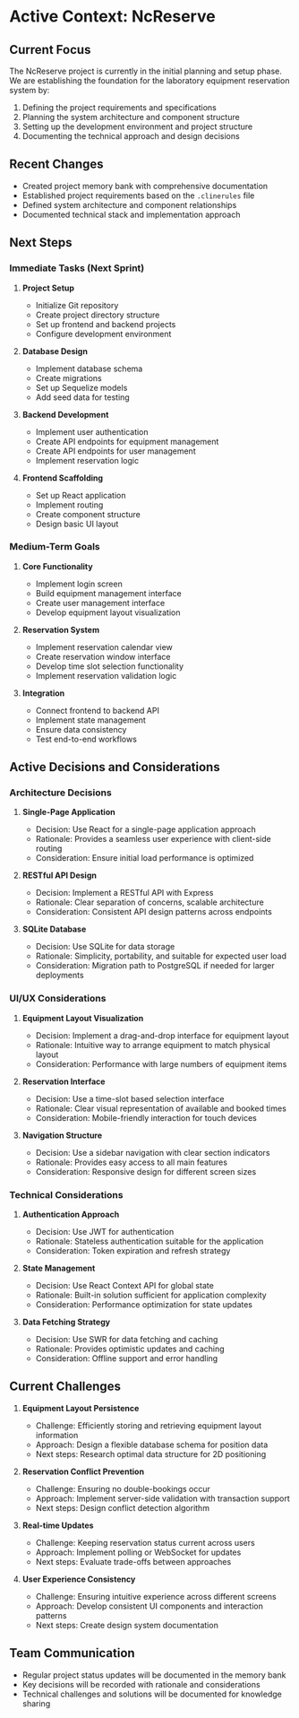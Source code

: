 # Active Context: NcReserve

## Current Focus

The NcReserve project is currently in the initial planning and setup phase. We are establishing the foundation for the laboratory equipment reservation system by:

1. Defining the project requirements and specifications
2. Planning the system architecture and component structure
3. Setting up the development environment and project structure
4. Documenting the technical approach and design decisions

## Recent Changes

- Created project memory bank with comprehensive documentation
- Established project requirements based on the `.clinerules` file
- Defined system architecture and component relationships
- Documented technical stack and implementation approach

## Next Steps

### Immediate Tasks (Next Sprint)

1. **Project Setup**
   - Initialize Git repository
   - Create project directory structure
   - Set up frontend and backend projects
   - Configure development environment

2. **Database Design**
   - Implement database schema
   - Create migrations
   - Set up Sequelize models
   - Add seed data for testing

3. **Backend Development**
   - Implement user authentication
   - Create API endpoints for equipment management
   - Create API endpoints for user management
   - Implement reservation logic

4. **Frontend Scaffolding**
   - Set up React application
   - Implement routing
   - Create component structure
   - Design basic UI layout

### Medium-Term Goals

1. **Core Functionality**
   - Implement login screen
   - Build equipment management interface
   - Create user management interface
   - Develop equipment layout visualization

2. **Reservation System**
   - Implement reservation calendar view
   - Create reservation window interface
   - Develop time slot selection functionality
   - Implement reservation validation logic

3. **Integration**
   - Connect frontend to backend API
   - Implement state management
   - Ensure data consistency
   - Test end-to-end workflows

## Active Decisions and Considerations

### Architecture Decisions

1. **Single-Page Application**
   - Decision: Use React for a single-page application approach
   - Rationale: Provides a seamless user experience with client-side routing
   - Consideration: Ensure initial load performance is optimized

2. **RESTful API Design**
   - Decision: Implement a RESTful API with Express
   - Rationale: Clear separation of concerns, scalable architecture
   - Consideration: Consistent API design patterns across endpoints

3. **SQLite Database**
   - Decision: Use SQLite for data storage
   - Rationale: Simplicity, portability, and suitable for expected user load
   - Consideration: Migration path to PostgreSQL if needed for larger deployments

### UI/UX Considerations

1. **Equipment Layout Visualization**
   - Decision: Implement a drag-and-drop interface for equipment layout
   - Rationale: Intuitive way to arrange equipment to match physical layout
   - Consideration: Performance with large numbers of equipment items

2. **Reservation Interface**
   - Decision: Use a time-slot based selection interface
   - Rationale: Clear visual representation of available and booked times
   - Consideration: Mobile-friendly interaction for touch devices

3. **Navigation Structure**
   - Decision: Use a sidebar navigation with clear section indicators
   - Rationale: Provides easy access to all main features
   - Consideration: Responsive design for different screen sizes

### Technical Considerations

1. **Authentication Approach**
   - Decision: Use JWT for authentication
   - Rationale: Stateless authentication suitable for the application
   - Consideration: Token expiration and refresh strategy

2. **State Management**
   - Decision: Use React Context API for global state
   - Rationale: Built-in solution sufficient for application complexity
   - Consideration: Performance optimization for state updates

3. **Data Fetching Strategy**
   - Decision: Use SWR for data fetching and caching
   - Rationale: Provides optimistic updates and caching
   - Consideration: Offline support and error handling

## Current Challenges

1. **Equipment Layout Persistence**
   - Challenge: Efficiently storing and retrieving equipment layout information
   - Approach: Design a flexible database schema for position data
   - Next steps: Research optimal data structure for 2D positioning

2. **Reservation Conflict Prevention**
   - Challenge: Ensuring no double-bookings occur
   - Approach: Implement server-side validation with transaction support
   - Next steps: Design conflict detection algorithm

3. **Real-time Updates**
   - Challenge: Keeping reservation status current across users
   - Approach: Implement polling or WebSocket for updates
   - Next steps: Evaluate trade-offs between approaches

4. **User Experience Consistency**
   - Challenge: Ensuring intuitive experience across different screens
   - Approach: Develop consistent UI components and interaction patterns
   - Next steps: Create design system documentation

## Team Communication

- Regular project status updates will be documented in the memory bank
- Key decisions will be recorded with rationale and considerations
- Technical challenges and solutions will be documented for knowledge sharing

